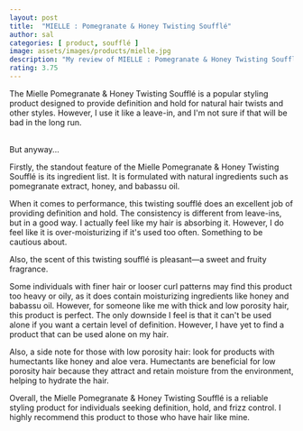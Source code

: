 ```yaml
---
layout: post
title:  "MIELLE : Pomegranate & Honey Twisting Soufflé"
author: sal
categories: [ product, soufflé ]
image: assets/images/products/mielle.jpg
description: "My review of MIELLE : Pomegranate & Honey Twisting Soufflé"
rating: 3.75
---
```

The Mielle Pomegranate & Honey Twisting Soufflé is a popular styling product designed to provide definition and hold for natural hair twists and other styles. However, I use it like a leave-in, and I'm not sure if that will be bad in the long run.<br><br>

But anyway...<br>

Firstly, the standout feature of the Mielle Pomegranate & Honey Twisting Soufflé is its ingredient list. It is formulated with natural ingredients such as pomegranate extract, honey, and babassu oil.<br>

When it comes to performance, this twisting soufflé does an excellent job of providing definition and hold. The consistency is different from leave-ins, but in a good way. I actually feel like my hair is absorbing it. However, I do feel like it is over-moisturizing if it's used too often. Something to be cautious about.<br>

Also, the scent of this twisting soufflé is pleasant—a sweet and fruity fragrance.<br>

Some individuals with finer hair or looser curl patterns may find this product too heavy or oily, as it does contain moisturizing ingredients like honey and babassu oil. However, for someone like me with thick and low porosity hair, this product is perfect. The only downside I feel is that it can't be used alone if you want a certain level of definition. However, I have yet to find a product that can be used alone on my hair.<br>

Also, a side note for those with low porosity hair: look for products with humectants like honey and aloe vera. Humectants are beneficial for low porosity hair because they attract and retain moisture from the environment, helping to hydrate the hair.<br>

Overall, the Mielle Pomegranate & Honey Twisting Soufflé is a reliable styling product for individuals seeking definition, hold, and frizz control. I highly recommend this product to those who have hair like mine.
